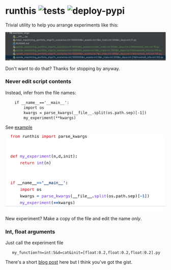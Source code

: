 # runthis ![tests](https://github.com/microprediction/runthis/workflows/tests/badge.svg) ![deploy-pypi](https://github.com/microprediction/runthis/workflows/deploy-pypi/badge.svg)

Trivial utility to help you arrange experiments like this: 

![](https://github.com/microprediction/runthis/blob/main/images/directory.png)



Don't want to do that? Thanks for stopping by anyway. 


### Never edit script contents
Instead, infer from the file names:

        if __name__=='__main__':
            import os
            kwargs = parse_kwargs(__file__.split(os.path.sep)[-1])
            my_experiment(**kwargs)



See [example](https://github.com/microprediction/runthis/blob/main/examples/mean_info_max_shgo%3Fn%3D5%26d%3Dcat%26init%3D%5B0.2%2C0.2%2C0.2%5D.py)

![](https://github.com/microprediction/runthis/blob/main/images/run_this.png)


New experiment? Make a copy of the file and edit the name *only*. 


### Int, float arguments
Just call the experiment file 

       my_function?n=int:5&d=cat&init=[float:0.2,float:0.2,float:0.2].py

There's a short [blog post](https://microprediction.medium.com/run-this-4c8ec95aae3f) here but I think you've got the gist.  
